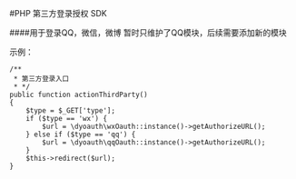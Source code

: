 #PHP 第三方登录授权 SDK

####用于登录QQ，微信，微博
暂时只维护了QQ模块，后续需要添加新的模块

示例：

    /**
     * 第三方登录入口
     * */
    public function actionThirdParty()
    {
        $type = $_GET['type'];
        if ($type == 'wx') {
            $url = \dyoauth\wxOauth::instance()->getAuthorizeURL();
        } else if ($type == 'qq') {
            $url = \dyoauth\qqOauth::instance()->getAuthorizeURL();
        }
        $this->redirect($url);
    }

